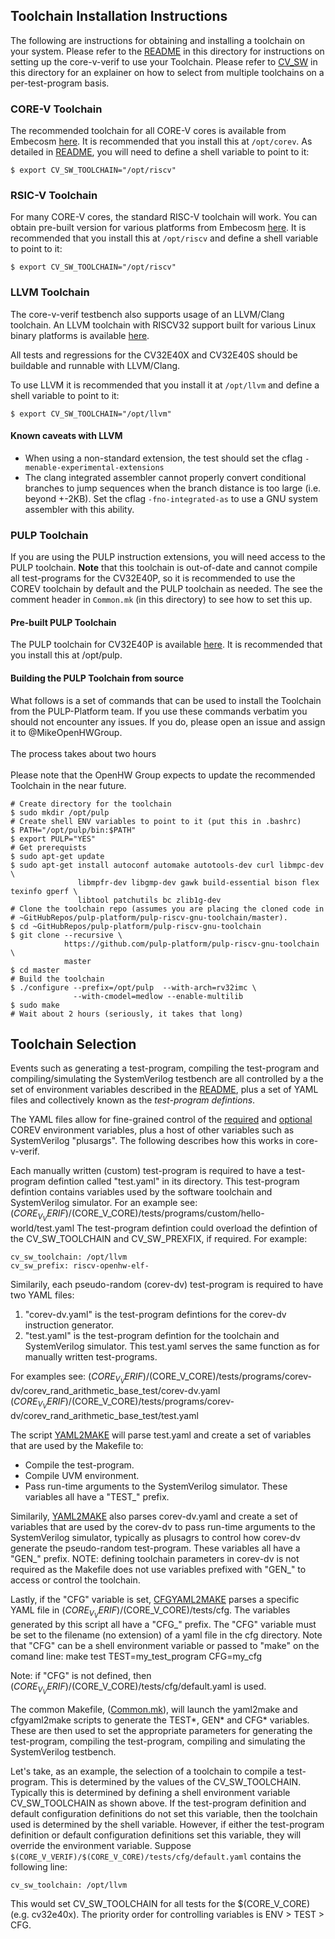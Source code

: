 ## Toolchain Installation Instructions

The following are instructions for obtaining and installing a toolchain on your system.
Please refer to the [README](./README.md) in this directory for instructions on setting up the core-v-verif to use your Toolchain.
Please refer to [CV_SW](./CV_SW.md) in this directory for an explainer on how to select from multiple toolchains on a per-test-program basis.

### CORE-V Toolchain
The recommended toolchain for all CORE-V cores is available from Embecosm
[here](https://www.embecosm.com/resources/tool-chain-downloads/#corev).
It is recommended that you install this at `/opt/corev`.
As detailed in [README](./README.md#required-corev-environment-variables), you will need to define a shell variable to point to it:
```
$ export CV_SW_TOOLCHAIN="/opt/riscv"
```

### RSIC-V Toolchain
For many CORE-V cores, the standard RISC-V toolchain will work. You can obtain pre-built version for various platforms from Embecosm
[here](https://www.embecosm.com/resources/tool-chain-downloads/#riscv).
It is recommended that you install this at `/opt/riscv` and define a shell variable to point to it:
```
$ export CV_SW_TOOLCHAIN="/opt/riscv"
```

### LLVM Toolchain
The core-v-verif testbench also supports usage of an LLVM/Clang toolchain.
An LLVM toolchain with RISCV32 support built for various Linux binary platforms is available [here](https://www.embecosm.com/resources/tool-chain-downloads/#riscv-stable).

All tests and regressions for the CV32E40X and CV32E40S should be buildable and runnable with LLVM/Clang.

To use LLVM it is recommended that you install it at `/opt/llvm` and define a shell variable to point to it:
```
$ export CV_SW_TOOLCHAIN="/opt/llvm"
```

#### Known caveats with LLVM
* When using a non-standard extension, the test should set the cflag `-menable-experimental-extensions`
* The clang integrated assembler cannot properly convert conditional branches to jump sequences when the branch distance is too large
(i.e. beyond +-2KB).  Set the cflag `-fno-integrated-as` to use a GNU system assembler with this ability.

### PULP Toolchain
If you are using the PULP instruction extensions, you will need access to the PULP toolchain.  **Note** that this toolchain is
out-of-date and cannot compile all test-programs for the CV32E40P, so it is recommended to use the COREV toolchain by
default and the PULP toolchain as needed.  The see the comment header in `Common.mk` (in this directory) to
see how to set this up.

#### Pre-built PULP Toolchain
The PULP toolchain for CV32E40P is available [here](https://www.embecosm.com/resources/tool-chain-downloads/#pulp).
It is recommended that you install this at /opt/pulp.

#### Building the PULP Toolchain from source
What follows is a set of commands that can be used to install the Toolchain from the PULP-Platform team.
If you use these commands verbatim you should not encounter any issues.  If you do, please open an issue and assign it to @MikeOpenHWGroup.
<br><br>
The process takes about two hours
<br><br>
Please note that the OpenHW Group expects to update the recommended Toolchain in the near future.
```
# Create directory for the toolchain
$ sudo mkdir /opt/pulp
# Create shell ENV variables to point to it (put this in .bashrc)
$ PATH="/opt/pulp/bin:$PATH"
$ export PULP="YES"
# Get prerequists
$ sudo apt-get update
$ sudo apt-get install autoconf automake autotools-dev curl libmpc-dev \
               libmpfr-dev libgmp-dev gawk build-essential bison flex texinfo gperf \
               libtool patchutils bc zlib1g-dev
# Clone the toolchain repo (assumes you are placing the cloned code in
# ~GitHubRepos/pulp-platform/pulp-riscv-gnu-toolchain/master).
$ cd ~GitHubRepos/pulp-platform/pulp-riscv-gnu-toolchain
$ git clone --recursive \
            https://github.com/pulp-platform/pulp-riscv-gnu-toolchain \
            master
$ cd master
# Build the toolchain
$ ./configure --prefix=/opt/pulp  --with-arch=rv32imc \
              --with-cmodel=medlow --enable-multilib
$ sudo make
# Wait about 2 hours (seriously, it takes that long)
```

## Toolchain Selection

Events such as generating a test-program, compiling the test-program
and compiling/simulating the SystemVerilog testbench are all controlled by
a the set of environment variables described in the [README](./README.md), plus
a set of YAML files and collectively known as the _test-program defintions_.

The YAML files allow for fine-grained control of the
[required](./README.md#required-corev-environment-variables) and
[optional](./README.md#optional-corev-environment-variables) COREV environment variables,
plus a host of other variables such as SystemVerilog "plusargs".
The following describes how this works in core-v-verif.

Each manually written (custom) test-program is required to have a
test-program defintion called "test.yaml" in its directory.
This test-program defintion contains variables used by the software
toolchain and SystemVerilog simulator. For an example see:
$(CORE_V_VERIF)/$(CORE_V_CORE)/tests/programs/custom/hello-world/test.yaml
The test-program defintion could overload the defintion of the CV_SW_TOOLCHAIN and CV_SW_PREXFIX, if required.
For example:
```
cv_sw_toolchain: /opt/llvm
cv_sw_prefix: riscv-openhw-elf-
```

Similarily, each pseudo-random (corev-dv) test-program is required to have two YAML files:
1. "corev-dv.yaml" is the test-program defintions for the corev-dv instruction generator.
2. "test.yaml" is the test-program defintion for the toolchain and SystemVerilog simulator. This test.yaml serves the same function as for manually written test-programs.

For examples see:
$(CORE_V_VERIF)/$(CORE_V_CORE)/tests/programs/corev-dv/corev_rand_arithmetic_base_test/corev-dv.yaml
$(CORE_V_VERIF)/$(CORE_V_CORE)/tests/programs/corev-dv/corev_rand_arithmetic_base_test/test.yaml

The script [YAML2MAKE](../bin/yaml2make) will parse test.yaml and create a set of variables that are used by the Makefile to:
* Compile the test-program.
* Compile UVM environment.
* Pass run-time arguments to the SystemVerilog simulator.
These variables all have a "TEST\_" prefix.

Similarily, [YAML2MAKE](../bin/yaml2make) also parses corev-dv.yaml and create a set of
variables that are used by the corev-dv to pass run-time arguments to the
SystemVerilog simulator, typically as plusagrs to control how corev-dv
generate the pseudo-random test-program. These variables all have a "GEN\_"
prefix. NOTE: defining toolchain parameters in corev-dv is not required
as the Makefile does not use variables prefixed with "GEN\_" to access or control the toolchain.

Lastly, if the "CFG" variable is set, [CFGYAML2MAKE](../bin/cfgyaml2make) parses a specific YAML file in $(CORE_V_VERIF)/$(CORE_V_CORE)/tests/cfg.
The variables generated by this script all have a "CFG\_" prefix.
The "CFG" variable must be set to the filename (no extension) of a yaml file in the cfg directory.
Note that "CFG" can be a shell environment variable or passed to "make" on the comand line:
     make test TEST=my_test_program CFG=my_cfg

Note: if "CFG" is not defined, then $(CORE_V_VERIF)/$(CORE_V_CORE)/tests/cfg/default.yaml is used.

The common Makefile, ([Common.mk](./Common.mk)), will launch the yaml2make and cfgyaml2make scripts to generate the TEST\*, GEN\* and CFG\* variables.
These are then used to set the appropriate parameters for generating the test-program, compiling the test-program, compiling and simulating the SystemVerilog testbench.

Let's take, as an example, the selection of a toolchain to compile a test-program.
This is determined by the values of the CV_SW_TOOLCHAIN.
Typically this is determined by defining a shell environment variable CV_SW_TOOLCHAIN as shown above.
If the test-program definition and default configuration definitions do not set this variable, then the toolchain used is determined by the shell variable.
However, if either the test-program definition or default configuration definitions set this variable, they will override the environment variable.
Suppose `$(CORE_V_VERIF)/$(CORE_V_CORE)/tests/cfg/default.yaml` contains the following line:
```
cv_sw_toolchain: /opt/llvm
```
This would set CV_SW_TOOLCHAIN for all tests for the $(CORE_V_CORE) (e.g. cv32e40x).
The priority order for controlling variables is ENV > TEST > CFG.
